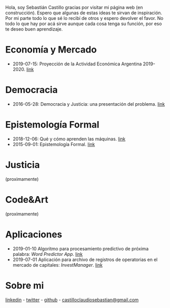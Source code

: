 Hola, soy Sebastián Castillo gracias por visitar mi página web (en construcción). Espero que algunas de estas ideas te sirvan de inspiración. Por mi parte todo lo que sé lo recibí de otros y espero devolver el favor. No todo lo que hay por acá sirve aunque cada cosa tenga su función, por eso te deseo buen aprendizaje.  

# Economía y Mercado
- 2019-07-15: Proyección de la Actividad Económica Argentina 2019-2020. [link](https://castillosebastian.github.io/economía_mercado/Proyección_Actividad_Económica_2019_2020.html)

# Democracia
- 2016-05-28: Democracia y Justicia: una presentación del problema. [link](https://castillosebastian.github.io/democracia/Democracia_y_Justicia__una_presentacion_del_problema.html)

# Epistemología Formal
- 2018-12-06: Qué y cómo aprenden las máquinas. [link](https://castillosebastian.github.io/epistemologia_formal/Qué-y-cómo-aprenden-las-redes-neuronales.html)
- 2015-09-01: Epistemología Formal. [link](https://castillosebastian.github.io/epistemologia_formal/epistemología_formal.html)   

# Justicia
(proximamente)

# Code&Art
(proximamente)

# Aplicaciones
- 2019-01-10 Algoritmo para procesamiento predictivo de próxima palabra: *Word Predictor App*. 
[link](https://castillocs.shinyapps.io/shiny_app/)
- 2019-07-01 Aplicación para archivo de registros de operatorias en el mercado de capitales: *InvestManager*. [link](https://castillocs.shinyapps.io/InvestManager/)


# Sobre mi
[linkedin](https://www.linkedin.com/in/claudio-sebasti%C3%A1n-castillo-846a91110/) - [twitter](https://twitter.com/casebastillo) - [github](https://github.com/castillosebastian) - castilloclaudiosebastian@gmail.com


